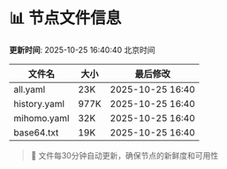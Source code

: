 # 📊 节点文件信息

**更新时间**: 2025-10-25 16:40:40 北京时间

| 文件名 | 大小 | 最后修改 |
|--------|------|----------|
| all.yaml | 23K | 2025-10-25 16:40 |
| history.yaml | 977K | 2025-10-25 16:40 |
| mihomo.yaml | 32K | 2025-10-25 16:40 |
| base64.txt | 19K | 2025-10-25 16:40 |

> 🔄 文件每30分钟自动更新，确保节点的新鲜度和可用性
